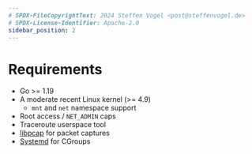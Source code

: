 ```yaml
---
# SPDX-FileCopyrightText: 2024 Steffen Vogel <post@steffenvogel.de>
# SPDX-License-Identifier: Apache-2.0
sidebar_position: 2
---
```


# Requirements

-   Go >= 1.19
-   A moderate recent Linux kernel (&gt;= 4.9)
    -   `mnt` and `net` namespace support
-   Root access / `NET_ADMIN` caps
-   Traceroute userspace tool
-   [libpcap](https://www.tcpdump.org/) for packet captures
-   [Systemd](https://systemd.io/) for CGroups